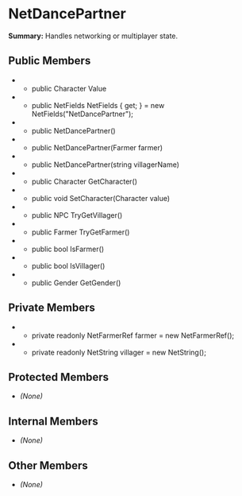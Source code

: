 # NetDancePartner

**Summary:** Handles networking or multiplayer state.

## Public Members
- - public Character Value
- - public NetFields NetFields { get; } = new NetFields("NetDancePartner");
- - public NetDancePartner()
- - public NetDancePartner(Farmer farmer)
- - public NetDancePartner(string villagerName)
- - public Character GetCharacter()
- - public void SetCharacter(Character value)
- - public NPC TryGetVillager()
- - public Farmer TryGetFarmer()
- - public bool IsFarmer()
- - public bool IsVillager()
- - public Gender GetGender()

## Private Members
- - private readonly NetFarmerRef farmer = new NetFarmerRef();
- - private readonly NetString villager = new NetString();

## Protected Members
- *(None)*

## Internal Members
- *(None)*

## Other Members
- *(None)*
